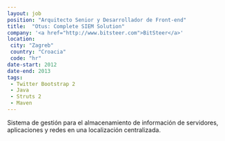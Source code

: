 ```yaml
---
layout: job
position: "Arquitecto Senior y Desarrollador de Front-end"
title:  "Otus: Complete SIEM Solution"
company: '<a href="http://www.bitsteer.com">BitSteer</a>'
location:
 city: "Zagreb"
 country: "Croacia"
 code: "hr"
date-start: 2012
date-end: 2013
tags:
 - Twitter Bootstrap 2
 - Java
 - Struts 2
 - Maven
---
```


Sistema de gestión para el almacenamiento de información de servidores, aplicaciones y redes en una localización centralizada.